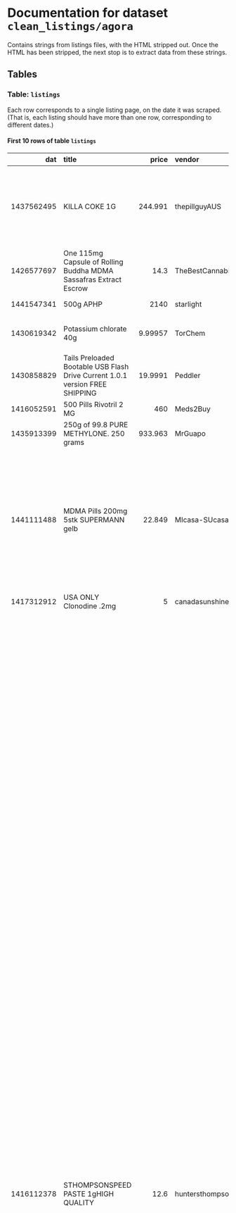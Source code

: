 # Documentation for dataset `clean_listings/agora`

Contains strings from listings files, with the HTML stripped out. Once the HTML has been stripped, the next stop is to extract data from these strings.

## Tables

### Table: `listings`

Each row corresponds to a single listing page, on the date it was scraped. (That is, each listing should have more than one row, corresponding to different dates.)

#### First 10 rows of table `listings`

|        dat | title                                                                        |      price | vendor          | reviews                                                                                                                                                                                                                                                                                                                                                                                                                                                                                                                                                                                                                                                                                                                                                                                                                                                                                                                                                                                                                                                                                                                                                                                                                                                                                                                                                                                                                                                                                                                                                                                                                                                                                                                              | category                 | ships_from         | ships_to   |   rating |   min_sales |   max_sales | url               |
|-----------:|:-----------------------------------------------------------------------------|-----------:|:----------------|:-------------------------------------------------------------------------------------------------------------------------------------------------------------------------------------------------------------------------------------------------------------------------------------------------------------------------------------------------------------------------------------------------------------------------------------------------------------------------------------------------------------------------------------------------------------------------------------------------------------------------------------------------------------------------------------------------------------------------------------------------------------------------------------------------------------------------------------------------------------------------------------------------------------------------------------------------------------------------------------------------------------------------------------------------------------------------------------------------------------------------------------------------------------------------------------------------------------------------------------------------------------------------------------------------------------------------------------------------------------------------------------------------------------------------------------------------------------------------------------------------------------------------------------------------------------------------------------------------------------------------------------------------------------------------------------------------------------------------------------|:-------------------------|:-------------------|:-----------|---------:|------------:|------------:|:------------------|
| 1437562495 | KILLA COKE 1G                                                                |  244.991   | thepillguyAUS   | , 5s5, great stealth, live remote and fast shipping.coke is MAAAADD, 82 days ago, anon 1525 deals,                                                                                                                                                                                                                                                                                                                                                                                                                                                                                                                                                                                                                                                                                                                                                                                                                                                                                                                                                                                                                                                                                                                                                                                                                                                                                                                                                                                                                                                                                                                                                                                                                                   | Drugs.Stimulants.Cocaine |                    |            |    5     |          25 |          40 | %2Fp%2FCPRtFYaJd0 |
| 1426577697 | One 115mg Capsule of Rolling Buddha MDMA Sassafras Extract Escrow            |   14.3     | TheBestCannabis | , No feedbacks found.                                                                                                                                                                                                                                                                                                                                                                                                                                                                                                                                                                                                                                                                                                                                                                                                                                                                                                                                                                                                                                                                                                                                                                                                                                                                                                                                                                                                                                                                                                                                                                                                                                                                                                                | Drugs.Ecstasy.Pills      | USA                | USA        |    4.957 |         500 |        1000 | %2Fp%2FXUd0DsSVMZ |
| 1441547341 | 500g APHP                                                                    | 2140       | starlight       | , No feedbacks found.                                                                                                                                                                                                                                                                                                                                                                                                                                                                                                                                                                                                                                                                                                                                                                                                                                                                                                                                                                                                                                                                                                                                                                                                                                                                                                                                                                                                                                                                                                                                                                                                                                                                                                                | Drugs.RCs                |                    |            |    4.88  |         500 |        1000 | %2Fp%2FXUqqMG0FGU |
| 1430619342 | Potassium chlorate 40g                                                       |    9.99957 | TorChem         | , 5s5, Thx, 63 days ago, anon 5s5, 1525 deals,                                                                                                                                                                                                                                                                                                                                                                                                                                                                                                                                                                                                                                                                                                                                                                                                                                                                                                                                                                                                                                                                                                                                                                                                                                                                                                                                                                                                                                                                                                                                                                                                                                                                                       | Weapons.Fireworks        |                    |            |    4.67  |          55 |          70 | %2Fp%2Fcv6GtuTYWw |
| 1430858829 | Tails Preloaded Bootable USB Flash Drive Current 1.0.1 version FREE SHIPPING |   19.9991  | Peddler         | , 5s5, Great Vendor, 131 days ago, anon 5s5, 2540 deals,                                                                                                                                                                                                                                                                                                                                                                                                                                                                                                                                                                                                                                                                                                                                                                                                                                                                                                                                                                                                                                                                                                                                                                                                                                                                                                                                                                                                                                                                                                                                                                                                                                                                             | Data.Software            |                    |            |    5     |          25 |          40 | %2Fp%2FremaSAdDA1 |
| 1416052591 | 500 Pills Rivotril 2 MG                                                      |  460       | Meds2Buy        | , No feedbacks found.                                                                                                                                                                                                                                                                                                                                                                                                                                                                                                                                                                                                                                                                                                                                                                                                                                                                                                                                                                                                                                                                                                                                                                                                                                                                                                                                                                                                                                                                                                                                                                                                                                                                                                                | Drugs.Prescription       | UK,USA,Philippines | Worldwide  |    5     |          25 |          40 | %2Fp%2FVnWuCbTNbJ |
| 1435913399 | 250g of 99.8 PURE METHYLONE.  250 grams                                      |  933.963   | MrGuapo         | , No feedbacks found.                                                                                                                                                                                                                                                                                                                                                                                                                                                                                                                                                                                                                                                                                                                                                                                                                                                                                                                                                                                                                                                                                                                                                                                                                                                                                                                                                                                                                                                                                                                                                                                                                                                                                                                | Drugs.RCs                | China              | World      |    5     |          25 |          40 | %2Fp%2FpxR41eiJgn |
| 1441111488 | MDMA Pills 200mg 5stk SUPERMANN gelb                                         |   22.849   | MIcasa-SUcasa   | , 5s5, Fast shippingbonus, top vendor, 17 days ago, anon 5s5, 1015 deals, 5s5, Arrived after 2 days domestic, very good packaging, thanks for the gift Will be tested soon., 25 days ago, anon 5s5, 610 deals,                                                                                                                                                                                                                                                                                                                                                                                                                                                                                                                                                                                                                                                                                                                                                                                                                                                                                                                                                                                                                                                                                                                                                                                                                                                                                                                                                                                                                                                                                                                       | Drugs.Ecstasy.Pills      | Germany            | Germany    |    4.96  |         200 |         300 | %2Fp%2FTaaCjhyM7f |
| 1417312912 | USA ONLY  Clonodine .2mg                                                     |    5       | canadasunshine  | , No feedbacks found.                                                                                                                                                                                                                                                                                                                                                                                                                                                                                                                                                                                                                                                                                                                                                                                                                                                                                                                                                                                                                                                                                                                                                                                                                                                                                                                                                                                                                                                                                                                                                                                                                                                                                                                | Drugs.Other              |                    |            |    4.95  |         500 |        1000 | %2Fp%2Fsgh64kWaUh |
| 1416112378 | STHOMPSONSPEED PASTE 1gHIGH QUALITY                                          |   12.6     | huntersthompson | , 5s5, Alles Super... Danke, 1 days ago, anon 5s5, 1015 deals, 5s5, 5 days ship international, very fast. Great vendor, 5 days ago, anon 5s5, 35 deals, 5s5, 6 days ago, anon 5s5, 610 deals, 5s5, 8 days ago, anon 5s5, 610 deals, 5s5, Unbeatable Shipped in less than 24 hours, stealth is OK, good packaging and good stuff Wont be the last order, 16 days ago, anon 5s5, 12 deals, 5s5, 18 days ago, anon 5s5, 610 deals, 5s5, Everything great, very fast and good stuff, very wet though., 20 days ago, anon 5s5, 1525 deals, 5s5, Nice Quality, 22 days ago, anon 5s5, 35 deals, 5s5, 10 days to the states so plan ahead. Quality seems good as always., 23 days ago, anon 5s5, 1525 deals, 5s5, thank you very much will order again everything how it is described, 23 days ago, anon 5.00s5, 1525 deals, 5s5, everything fine, thank you, 28 days ago, anon 5.00s5, 1525 deals, 5s5, all nice, 30 days ago, anon 5s5, 35 deals, 5s5, nothing to complain, 33 days ago, anon 5s5, 610 deals, 5s5, Nice.will order again, 39 days ago, anon 5s5, 35 deals, 5s5, Amazingly fast postage, good speed, cheers, 46 days ago, anon 5s5, 1015 deals, 5s5, Alles bestens, 52 days ago, anon 5s5, 610 deals, 5s5, 6 days to usa, dry weight was .5. Very pleased with the transaction and Ill be back for sure, 60 days ago, anon 5s5, 35 deals, 5s5, Good stuff, 64 days ago, anon 5s5, 610 deals, 5s5, 1 day dmstc  Solid Stealth  Product not tested but based on consistency and odor I am convinced  Would buy again, 75 days ago, anon 5.00s5, 1525 deals, 5s5, Great service perfect stealth, nice speed. Only some clear solvent leaked from paste to package, which I then dried., 77 days ago, anon 5.00s5, 2540 deals, | Drugs.Stimulants.Speed   | Germany            | worldwide  |    5     |         150 |         200 | %2Fp%2FiSRtBbfSdS |

#### Column descriptions for table `listings`

* `category`: The category to which this listing belongs.
* `rating`: The average rating of the vendor who is offering this listing
* `vendor`: The name of the vendor offering this listing
* `ships_from`: The location this item ships from.
* `title`: The name of this listing.
* `url`: The stem of the url at which this listing was found.
* `price`: The recorded price of this listing.
* `ships_to`: The location this item ships to.
* `dat`: The date on which this listing was scraped.
* `reviews`: All the reviews which were left.
* `max_sales`: The Agora marketplace shows a coarse measure of sales of the form '100~200 sales'. This is the lower bound.
* `min_sales`: The Agora marketplace shows a coarse measure of sales of the form '100~200 sales'. This is the upper bound.

